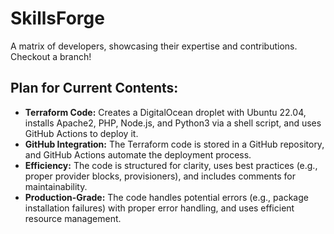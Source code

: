 # SkillsForge
A matrix of developers, showcasing their expertise and contributions. Checkout a branch!

## Plan for Current Contents:

- **Terraform Code:** Creates a DigitalOcean droplet with Ubuntu 22.04, installs Apache2, PHP, Node.js, and Python3 via a shell script, and uses GitHub Actions to deploy it.
- **GitHub Integration:** The Terraform code is stored in a GitHub repository, and GitHub Actions automate the deployment process.
- **Efficiency:** The code is structured for clarity, uses best practices (e.g., proper provider blocks, provisioners), and includes comments for maintainability.
- **Production-Grade:** The code handles potential errors (e.g., package installation failures) with proper error handling, and uses efficient resource management.
